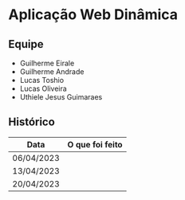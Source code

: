 # Aplicação Web Dinâmica

## Equipe

- Guilherme Eirale
- Guilherme Andrade
- Lucas Toshio
- Lucas Oliveira
- Uthiele Jesus Guimaraes

## Histórico

| Data       | O que foi feito |
|------------|-----------------|
| 06/04/2023 | |
| 13/04/2023 | |
| 20/04/2023 | |
